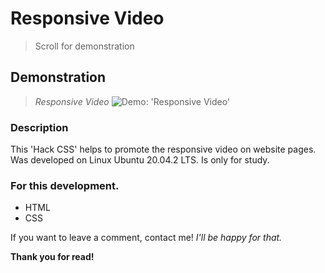 # Responsive Video

> Scroll for demonstration

## Demonstration

> _Responsive Video_
> ![Demo: 'Responsive Video'](assets/demo/imgDemo.gif)

### Description

This 'Hack CSS' helps to promote the responsive video on website pages.
Was developed on Linux Ubuntu 20.04.2 LTS.
Is only for study.

### For this development.

- HTML
- CSS

If you want to leave a comment, contact me!
_I'll be happy for that._

**Thank you for read!**
